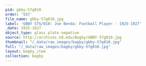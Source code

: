 ```yaml
---
pid: gbby-57g010
order: '557'
file_name: gbby-57g010.jpg
label: 'GBBY 57G/010: Joe Benda: Football Player - 1925-1927'
_date: 1925-1927
object_type: glass plate negative
source: http://archives.nd.edu/Bagby/GBBY-57g010.jpg
thumbnail: "/_data/raw_images/bagby/gbby-57g010.jpg"
full: "/_data/raw_images/bagby/gbby-57g010.jpg"
layout: bagby_item
collection: bagby
---
```

